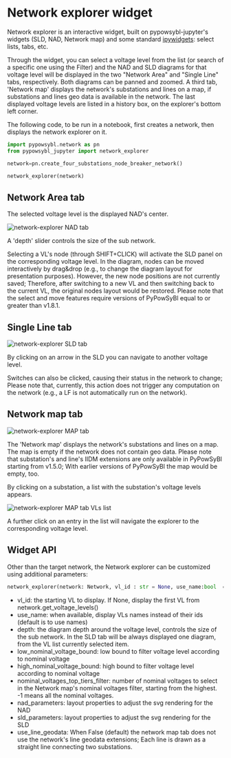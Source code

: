 # Network explorer widget

Network explorer is an interactive widget, built on pypowsybl-jupyter's widgets (SLD, NAD, Network map) and some standard [ipywidgets](https://ipywidgets.readthedocs.io/en/stable/index.html): select lists, tabs, etc.

Through the widget, you can select a voltage level from the list (or search of a specific one using the Filter) and the NAD and SLD diagrams for that voltage level will be displayed in the two "Network Area" and "Single Line" tabs, respectively. Both diagrams can be panned and zoomed. A third tab, 'Network map' displays the network's substations and lines on a map, if substations and lines geo data is available in the network. The last displayed voltage levels are listed in a history box, on the explorer's bottom left corner.

The following code, to be run in a notebook, first creates a network, then displays the network explorer on it.

```python
import pypowsybl.network as pn
from pypowsybl_jupyter import network_explorer

network=pn.create_four_substations_node_breaker_network()

network_explorer(network)
```

##  Network Area tab

The selected voltage level is the displayed NAD's center. 

![network-explorer NAD tab](/_static/img/network_explorer_1.png)

A 'depth' slider controls the size of the sub network.

Selecting a VL's node (through SHIFT+CLICK) will activate the SLD panel on the corresponding voltage level. 
In the diagram, nodes can be moved interactively by drag&drop (e.g., to change the diagram layout for presentation purposes). However, the new node positions are not currently saved; Therefore, after switching to a new VL and then switching back to the current VL, the original nodes layout would be restored. 
Please note that the select and move features require versions of PyPowSyBl equal to or greater than v1.8.1.

## Single Line tab

![network-explorer SLD tab](/_static/img/network_explorer_2.png)

By clicking on an arrow in the SLD you can navigate to another voltage level. 

Switches can also be clicked, causing their status in the network to change; Please note that, currently, this action does not trigger any computation on the network  (e.g., a LF is not   automatically run on the network).

## Network map tab

![network-explorer MAP tab](/_static/img/network_explorer_3.png)

The 'Network map' displays the network's substations and lines on a map. The map is empty if the network does not contain geo data.
Please note that substation's and line's IIDM extensions are only available in PyPowSyBl starting from v1.5.0; With earlier versions of PyPowSyBl the map would be empty, too.

By clicking on a substation, a list with the substation's voltage levels appears. 

![network-explorer MAP tab VLs list](/_static/img/network_explorer_4.png)

A further click on an entry in the list will navigate the explorer to the corresponding voltage level.


## Widget API

Other than the target network, the Network explorer can be customized using additional parameters:

```python
network_explorer(network: Network, vl_id : str = None, use_name:bool  = True, depth: int = 1, high_nominal_voltage_bound: float = -1, low_nominal_voltage_bound: float = -1, nad_parameters: NadParameters = None, sld_parameters: SldParameters = None, use_line_geodata:bool = False):
```

- vl_id: the starting VL to display. If None, display the first VL from network.get_voltage_levels()
- use_name: when available, display VLs names instead of their ids (default is to use names)
- depth: the diagram depth around the voltage level, controls the size of the sub network. In the SLD tab will be always displayed one diagram, from the VL list currently selected item.
- low_nominal_voltage_bound: low bound to filter voltage level according to nominal voltage
- high_nominal_voltage_bound: high bound to filter voltage level according to nominal voltage
- nominal_voltages_top_tiers_filter: number of nominal voltages to select in the Network map's nominal voltages filter, starting from the highest. -1 means all the nominal voltages.
- nad_parameters: layout properties to adjust the svg rendering for the NAD
- sld_parameters: layout properties to adjust the svg rendering for the SLD
- use_line_geodata: When False (default) the network map tab does not use the network's line geodata extensions; Each line is drawn as a straight line connecting two substations.
